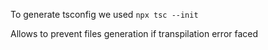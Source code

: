 To generate tsconfig we used `npx tsc --init`

<!-- noEmitOnError: true// in ts config -->

Allows to prevent files generation if transpilation error faced
